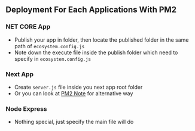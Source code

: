## Deployment For Each Applications With PM2

### NET CORE App
- Publish your app in folder, then locate the published folder in the same path of `ecosystem.config.js`
- Note down the execute file inside the publish folder which need to specify in `ecosystem.config.js`

### Next App
- Create `server.js` file inside you next app root folder
- Or you can look at [PM2 Note](https://github.com/tenPro4/learning-note01/tree/main/pm2#pm2-with-nextjs) for alternative way

### Node Express
- Nothing special, just specify the main file will do